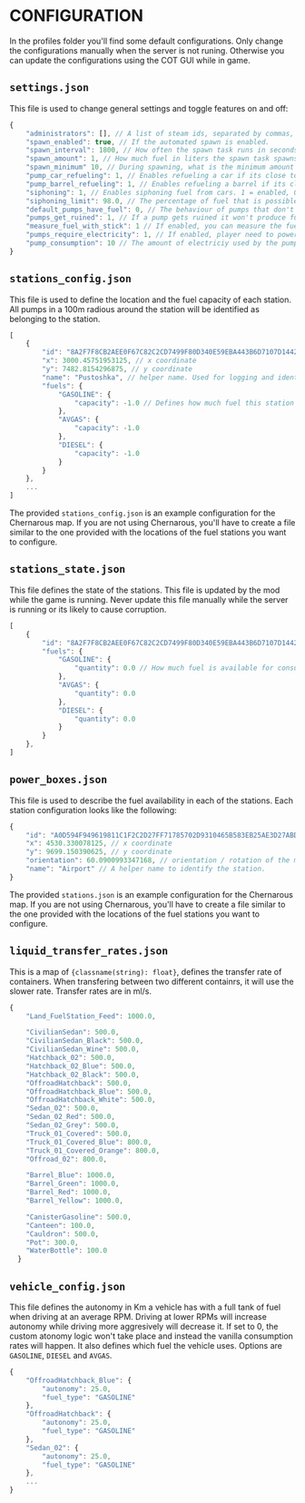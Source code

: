 # CONFIGURATION

In the profiles folder you'll find some default configurations. Only change the configurations manually when the server is not runing. Otherwise you can update the configurations using the COT GUI while in game.

## `settings.json`

This file is used to change general settings and toggle features on and off:
```js
{
    "administrators": [], // A list of steam ids, separated by commas, allows for usage of the administration commands.
    "spawn_enabled": true, // If the automated spawn is enabled.
    "spawn_interval": 1800, // How often the spawn task runs in seconds. Defaults to 30 min
    "spawn_amount": 1, // How much fuel in liters the spawn task spawns. Defaults to 1. 
    "spawn_minimum" 10, // During spawning, what is the minimum amount of fuel in liters that should be added to a station (if available).
    "pump_car_refueling": 1, // Enables refueling a car if its close to a fuel pump. 1 = enabled, 0 = disabled
    "pump_barrel_refueling": 1, // Enables refueling a barrel if its close to a fuel pump. 1 = enabled, 0 = disabled
    "siphoning": 1, // Enables siphoning fuel from cars. 1 = enabled, 0 = disabled.
    "siphoning_limit": 98.0, // The percentage of fuel that is possible to siphon out of a car fuel tank.
    "default_pumps_have_fuel": 0, // The behaviour of pumps that don't belong to a station. If set to 1, this pumps will have infinite fuel. Defaults to  0.
    "pumps_get_ruined": 1, // If a pump gets ruined it won't produce fuel.
    "measure_fuel_with_stick": 1 // If enabled, you can measure the fuel of cars and pumps with a long stick
    "pumps_require_electricity": 1, // If enabled, player need to power the powerboxes in order to operate the pumps.
    "pump_consumption": 10 // The amount of electriciy used by the pumps per L of fuel consumed.
}
```

## `stations_config.json`
This file is used to define the location and the fuel capacity of each station. All pumps in a 100m radious around the station will be identified as belonging to the station.


```js
[
    {
        "id": "8A2F7F8CB2AEE0F67C82C2CD7499F80D340E59EBA443B6D7107D144249970E85", // Uniquie identifier, can be anything as long as its unique. Will be generated if created with the UI.
        "x": 3000.45751953125, // x coordinate
        "y": 7482.8154296875, // y coordinate
        "name": "Pustoshka", // helper name. Used for logging and identification of the station.
        "fuels": {
            "GASOLINE": {
                "capacity": -1.0 // Defines how much fuel this station can hold. -1 means infinite. During a spawn event, no more fuel will be added to a station if it has reached its capacity.
            },
            "AVGAS": {
                "capacity": -1.0
            },
            "DIESEL": {
                "capacity": -1.0
            }
        }
    },
    ...
]
```
The provided `stations_config.json` is an example configuration for the Chernarous map. If you are not using Chernarous, you'll have to create a file similar to the one provided with the locations of the fuel stations you want to configure.

## `stations_state.json`
This file defines the state of the stations. This file is updated by the mod while the game is running. Never update this file manually while the server is running or its likely to cause corruption.

```js
[
    {
        "id": "8A2F7F8CB2AEE0F67C82C2CD7499F80D340E59EBA443B6D7107D144249970E85", // The unique identifier of the station, as defined in `sations_config.json`.
        "fuels": {
            "GASOLINE": {
                "quantity": 0.0 // How much fuel is available for consumption at the station. Once this reaches 0, players won't be able to take fuel out of the station.
            },
            "AVGAS": {
                "quantity": 0.0
            },
            "DIESEL": {
                "quantity": 0.0
            }
        }
    },
]
```

## `power_boxes.json`
This file is used to describe the fuel availability in each of the stations. Each station configuration looks like the following:
```js
{
    "id": "A0D594F949619811C1F2C2D27FF71785702D9310465B583EB25AE3D27ABD888B", // Uniquie identifier, can be anything as long as its unique. Will be generated if created with the UI.
    "x": 4530.330078125, // x coordinate
    "y": 9699.150390625, // y coordinate
    "orientation": 60.0900993347168, // orientation / rotation of the model.
    "name": "Airport" // A helper name to identify the station.
}
```
The provided `stations.json` is an example configuration for the Chernarous map. If you are not using Chernarous, you'll have to create a file similar to the one provided with the locations of the fuel stations you want to configure.

## `liquid_transfer_rates.json`
This is a map of `{classname(string): float}`, defines the transfer rate of containers. When transfering between two different containrs, it will use the slower rate. Transfer rates are in ml/s.
```js
{
    "Land_FuelStation_Feed": 1000.0,

    "CivilianSedan": 500.0,
    "CivilianSedan_Black": 500.0,
    "CivilianSedan_Wine": 500.0,
    "Hatchback_02": 500.0,
    "Hatchback_02_Blue": 500.0,
    "Hatchback_02_Black": 500.0,
    "OffroadHatchback": 500.0,
    "OffroadHatchback_Blue": 500.0,
    "OffroadHatchback_White": 500.0,
    "Sedan_02": 500.0,
    "Sedan_02_Red": 500.0,
    "Sedan_02_Grey": 500.0,
    "Truck_01_Covered": 500.0,
    "Truck_01_Covered_Blue": 800.0,
    "Truck_01_Covered_Orange": 800.0,
    "Offroad_02": 800.0,

    "Barrel_Blue": 1000.0,
    "Barrel_Green": 1000.0,
    "Barrel_Red": 1000.0,
    "Barrel_Yellow": 1000.0,

    "CanisterGasoline": 500.0,
    "Canteen": 100.0,
    "Cauldron": 500.0,
    "Pot": 300.0,
    "WaterBottle": 100.0
  }
```

## `vehicle_config.json`
This file defines the autonomy in Km a vehicle has with a full tank of fuel when driving at an average RPM. Driving at lower RPMs will increase autonomy while driving more aggresively will decrease it.
If set to 0, the custom atonomy logic won't take place and instead the vanilla consumption rates will happen.
It also defines which fuel the vehicle uses. Options are `GASOLINE`, `DIESEL` and `AVGAS`.
```js
{
    "OffroadHatchback_Blue": {
        "autonomy": 25.0,
        "fuel_type": "GASOLINE"
    },
    "OffroadHatchback": {
        "autonomy": 25.0,
        "fuel_type": "GASOLINE"
    },
    "Sedan_02": {
        "autonomy": 25.0,
        "fuel_type": "GASOLINE"
    },
    ...
}
```